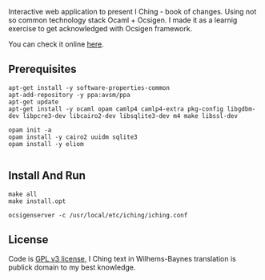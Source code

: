 Interactive web application to present I Ching - book of changes.
Using not so common technology stack Ocaml + Ocsigen. 
I made it as a learnig exercise to get acknowledged with Ocsigen framework.

You can check it online [here](http://iching.zderadicka.eu).



Prerequisites
-------------

```
apt-get install -y software-properties-common
apt-add-repository -y ppa:avsm/ppa 
apt-get update
apt-get install -y ocaml opam camlp4 camlp4-extra pkg-config libgdbm-dev libpcre3-dev libcairo2-dev libsqlite3-dev m4 make libssl-dev   

opam init -a
opam install -y cairo2 uuidm sqlite3
opam install -y eliom


```

Install And Run 
---------------

```
make all
make install.opt

ocsigenserver -c /usr/local/etc/iching/iching.conf
```

License
-------

Code is [GPL v3 license](http://www.gnu.org/copyleft/gpl.html),  I Ching text in Wilhems-Baynes translation is publick domain to my best knowledge.
